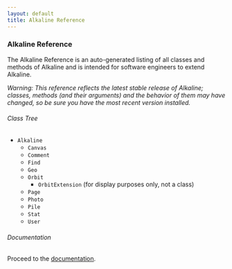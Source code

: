 ```yaml
---
layout: default
title: Alkaline Reference
---
```


### Alkaline Reference

The Alkaline Reference is an auto-generated listing of all classes and methods of Alkaline and is intended for software engineers to extend Alkaline.

*Warning: This reference reflects the latest stable release of Alkaline; classes, methods (and their arguments) and the behavior of them may have changed, so be sure you have the most recent version installed.*

###### Class Tree

- `Alkaline`
	- `Canvas`
	- `Comment`
	- `Find`
	- `Geo`
	- `Orbit`
		- `OrbitExtension` (for display purposes only, not a class)
	- `Page`
	- `Photo`
	- `Pile`
	- `Stat`
	- `User`


###### Documentation

Proceed to the <a href="./docs">documentation</a>.

